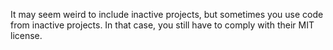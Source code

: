 It may seem weird to include inactive projects, but sometimes you use code from inactive projects. In that case, you still have to comply with their MIT license.
